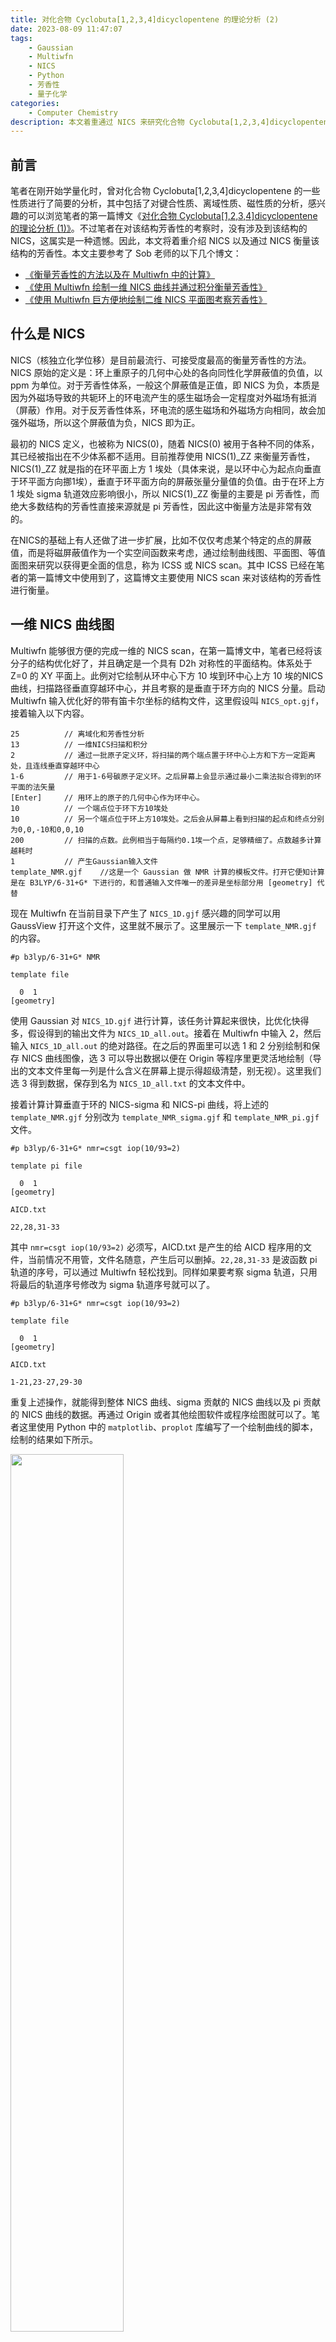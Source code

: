 ```yaml
---
title: 对化合物 Cyclobuta[1,2,3,4]dicyclopentene 的理论分析 (2)
date: 2023-08-09 11:47:07
tags:
	- Gaussian
	- Multiwfn
	- NICS
	- Python
	- 芳香性
	- 量子化学
categories: 
	- Computer Chemistry
description: 本文着重通过 NICS 来研究化合物 Cyclobuta[1,2,3,4]dicyclopentene 的芳香性，是笔者第一篇博文的补充
---
```


## 前言

笔者在刚开始学量化时，曾对化合物 Cyclobuta[1,2,3,4]dicyclopentene 的一些性质进行了简要的分析，其中包括了对键合性质、离域性质、磁性质的分析，感兴趣的可以浏览笔者的第一篇博文《[对化合物 Cyclobuta[1,2,3,4]dicyclopentene 的理论分析 (1)》](https://ikuns.icu/001)。不过笔者在对该结构芳香性的考察时，没有涉及到该结构的 NICS，这属实是一种遗憾。因此，本文将着重介绍 NICS 以及通过 NICS 衡量该结构的芳香性。本文主要参考了 Sob 老师的以下几个博文：

- [《衡量芳香性的方法以及在 Multiwfn 中的计算》](http://sobereva.com/176)
- [《使用 Multiwfn 绘制一维 NICS 曲线并通过积分衡量芳香性》](http://sobereva.com/681)
- [《使用 Multiwfn 巨方便地绘制二维 NICS 平面图考察芳香性》](http://sobereva.com/682)

## 什么是 NICS

NICS（核独立化学位移）是目前最流行、可接受度最高的衡量芳香性的方法。NICS 原始的定义是：环上重原子的几何中心处的各向同性化学屏蔽值的负值，以 ppm 为单位。对于芳香性体系，一般这个屏蔽值是正值，即 NICS 为负，本质是因为外磁场导致的共轭环上的环电流产生的感生磁场会一定程度对外磁场有抵消（屏蔽）作用。对于反芳香性体系，环电流的感生磁场和外磁场方向相同，故会加强外磁场，所以这个屏蔽值为负，NICS 即为正。

最初的 NICS 定义，也被称为 NICS(0)，随着 NICS(0) 被用于各种不同的体系，其已经被指出在不少体系都不适用。目前推荐使用 NICS(1)_ZZ 来衡量芳香性，NICS(1)_ZZ 就是指的在环平面上方 1 埃处（具体来说，是以环中心为起点向垂直于环平面方向挪1埃），垂直于环平面方向的屏蔽张量分量值的负值。由于在环上方 1 埃处 sigma 轨道效应影响很小，所以 NICS(1)_ZZ 衡量的主要是 pi 芳香性，而绝大多数结构的芳香性直接来源就是 pi 芳香性，因此这中衡量方法是非常有效的。

在NICS的基础上有人还做了进一步扩展，比如不仅仅考虑某个特定的点的屏蔽值，而是将磁屏蔽值作为一个实空间函数来考虑，通过绘制曲线图、平面图、等值面图来研究以获得更全面的信息，称为 ICSS 或 NICS scan。其中 ICSS 已经在笔者的第一篇博文中使用到了，这篇博文主要使用 NICS scan 来对该结构的芳香性进行衡量。

## 一维 NICS 曲线图

Multiwfn 能够很方便的完成一维的 NICS scan，在第一篇博文中，笔者已经将该分子的结构优化好了，并且确定是一个具有 D2h 对称性的平面结构。体系处于 Z=0 的 XY 平面上。此例对它绘制从环中心下方 10 埃到环中心上方 10 埃的NICS曲线，扫描路径垂直穿越环中心，并且考察的是垂直于环方向的 NICS 分量。启动 Multiwfn 输入优化好的带有笛卡尔坐标的结构文件，这里假设叫 `NICS_opt.gjf`，接着输入以下内容。

```basic
25   		// 离域化和芳香性分析
13   		// 一维NICS扫描和积分
2    		// 通过一批原子定义环，将扫描的两个端点置于环中心上方和下方一定距离处，且连线垂直穿越环中心
1-6   		// 用于1-6号碳原子定义环。之后屏幕上会显示通过最小二乘法拟合得到的环平面的法矢量
[Enter]  	// 用环上的原子的几何中心作为环中心。
10   		// 一个端点位于环下方10埃处
10   		// 另一个端点位于环上方10埃处。之后会从屏幕上看到扫描的起点和终点分别为0,0,-10和0,0,10
200   		// 扫描的点数。此例相当于每隔约0.1埃一个点，足够精细了。点数越多计算越耗时
1   		// 产生Gaussian输入文件
template_NMR.gjf 	//这是一个 Gaussian 做 NMR 计算的模板文件。打开它便知计算是在 B3LYP/6-31+G* 下进行的，和普通输入文件唯一的差异是坐标部分用 [geometry] 代替
```

现在 Multiwfn 在当前目录下产生了 `NICS_1D.gjf` 感兴趣的同学可以用 GaussView 打开这个文件，这里就不展示了。这里展示一下 `template_NMR.gjf` 的内容。

```gjf
#p b3lyp/6-31+G* NMR

template file

  0  1
[geometry]
```

使用 Gaussian 对 `NICS_1D.gjf` 进行计算，该任务计算起来很快，比优化快得多，假设得到的输出文件为 `NICS_1D_all.out`。接着在 Multiwfn 中输入 2，然后输入 `NICS_1D_all.out` 的绝对路径。在之后的界面里可以选 1 和 2 分别绘制和保存 NICS 曲线图像，选 3 可以导出数据以便在 Origin 等程序里更灵活地绘制（导出的文本文件里每一列是什么含义在屏幕上提示得超级清楚，别无视）。这里我们选 3 得到数据，保存到名为 `NICS_1D_all.txt` 的文本文件中。

接着计算计算垂直于环的 NICS-sigma 和 NICS-pi 曲线，将上述的 `template_NMR.gjf` 分别改为 `template_NMR_sigma.gjf` 和 `template_NMR_pi.gjf` 文件。

```gjf
#p b3lyp/6-31+G* nmr=csgt iop(10/93=2)

template pi file

  0  1
[geometry]

AICD.txt

22,28,31-33
```

其中 `nmr=csgt iop(10/93=2)` 必须写，AICD.txt 是产生的给 AICD 程序用的文件，当前情况不用管，文件名随意，产生后可以删掉。`22,28,31-33` 是波函数 pi 轨道的序号，可以通过 Multiwfn 轻松找到。同样如果要考察 sigma 轨道，只用将最后的轨道序号修改为 sigma 轨道序号就可以了。

```gjf
#p b3lyp/6-31+G* nmr=csgt iop(10/93=2)

template file

  0  1
[geometry]

AICD.txt

1-21,23-27,29-30
```

重复上述操作，就能得到整体 NICS 曲线、sigma 贡献的 NICS 曲线以及 pi 贡献的 NICS 曲线的数据。再通过 Origin 或者其他绘图软件或程序绘图就可以了。笔者这里使用 Python 中的 `matplotlib`、`proplot` 库编写了一个绘制曲线的脚本，绘制的结果如下所示。

<img src="1.png" width="60%">

如图所示，X=0 的位置是环中心位置，在这个位置整体的 NICS 非常正，如果只考虑整体的 NICS 很容易将其归为反芳香性体系。但是将其分解为 sigma 贡献的和 pi 贡献的之后，可以发现 pi 贡献的 NICS 曲线都是负的，并且在离平面上下 1 埃的地方 NICS 最负。也就是说分子上方和下方大约 1 埃处对垂直于环平面方向的磁场的屏蔽最强。

## 二维 NICS 平面图

上一节介绍了如何使用 Multiwfn 计算并生成 NICS 曲线图，本节介绍如何使用 Multiwfn 计算并生成 NICS 平面填色图。计算的流程和绘制 NICS 曲线图的流程相差不大，启动 Multiwfn 后输入 `NICS_opt.gjf`，接着输入以下内容。

```basic
25   		// 离域性与芳香性分析
14   		// 绘制NICS二维平面图
1   		// 填色图
[Enter]  	// 用默认的格点数，即两个方向都是100个点，因此要计算100*100=10000个Bq
0   		// 设置延展距离
1  			// 1 Bohr。
1   		// XY平面
1a   		// Z=1埃
1   		// 产生Gaussian的NICS二维扫描的输入文件
template_NMR.gjf   //这是Gaussian做NMR计算的模板文件，里面原子坐标部分用[geometry]代替，会被自动替换
```

这里的 `template_NMR.gjf` 和上一节的提到的是一样的。同样，Multiwfn 会在当前文件夹下输出一个名为 `NICS_2D.gjf` 文件，直接用 Gaussian 计算这个文件。假设得到的输出文件名为 `NICS_2D.out`，然后在 Multiwfn 界面里输入 2 选择载入 Gaussian 输出文件，然后输入其绝对路径。接着程序问你要获得哪种 NICS，可以选各项同性值、各向异性值、平行于笛卡尔 X 或 Y 或 Z 方向的分量值、顺着特定矢量的分量值。这里选择 5，即平行于 Z 方向的值。由于当前体系平行于 XY 平面，因此这么选得到的对应于一般意义的 NICS_ZZ。

关闭图像，输入以下命令修改作图效果：

```basic
4   		//显示原子标签
1  			//红色
8    		//显示化学键
14  		//棕色
17   		//设置显示标签的距离阈值
5   		//距离作图平面5 Bohr以内的原子标签才显示出来
y   		//更远的原子用细体字显示标签
1   		//修改色彩刻度范围
-45,45
-8   		//坐标轴改为以埃为单位
-2   		//修改坐标轴刻度
2,2,10
2   		//显示出等值线
3   		//修改等值线设置
8   		//按等差数列生成等值线数值
-50,5,21  	//起始值，步长，步数
y  			//替换原有的等值线数值。之后等值线数值为-50,-45,-40...略...40,45,50
1   		//保存并返回
-1  		//重新作图
```

得到的图像如下图所示，此图颜色越深说明 NICS_ZZ 越负，即对垂直于体系平面方向的磁场屏蔽效应越强。此图中两个五元环的颜色比中间四元环的颜色要深体现出五元环确实是存在芳香性的。

<img src="2.png" width="60%">

## 绘制曲线的 Python 脚本

Python 版本为 3.9、`matplotlib` 版本为 3.4.3、`proplot` 版本为 0.9.5、`pandas` 版本随意。

```python
import pandas as pd
import proplot as pplt
import matplotlib.pyplot as plt

from proplot import rc

# 读取 Multiwfn 生成的 NICS-1D-all、sigma、pi 的数据
nics_pi = pd.read_csv("NICS_1D_pi.txt", delimiter="\s+")
nics_sigma = pd.read_csv("NICS_1D_sigma.txt", delimiter="\s+")
nics_all = pd.read_csv("NICS_1D_all.txt", delimiter="\s+")

# 设置绘图的默认参数，如字体、字号等
rc['font.family'] = "Arial"
rc['tick.width'] = 1.3
rc['meta.width'] = 1.3
rc['font.size'] = 9.5
rc['label.size'] = 12.5
rc['label.weight'] = 'bold'
rc['tick.labelweight'] = 'bold'
rc['ytick.major.size'] = 4.6
rc['ytick.minor.size'] = 2.5
rc['xtick.major.size'] = 4.6
rc['xtick.minor.size'] = 2.5

# 创建实例
fig, ax = pplt.subplots(figsize=(5.4 * 0.9, 4 * 0.9), dpi=300)

colors = ['off yellow', 'cherry red', 'true blue']

# 绘制整体贡献的 NICS 曲线
ax.plot(nics_all.iloc[:, -2], nics_all.iloc[:, -1], label='total', linewidth=1.2, color=colors[0])
# 绘制 sigma 体系贡献的 NICS 曲线
ax.plot(nics_sigma.iloc[:, -2], nics_sigma.iloc[:, -1], label='sigma', linewidth=1.2, color=colors[1])
# 绘制 pi 体系贡献的 NICS 曲线
ax.plot(nics_pi.iloc[:, -2], nics_pi.iloc[:, -1], label='pi', linewidth=1.2, color=colors[2])

# 在 y=0 处绘制一条虚线
axhline = ax.axhline(y=0, color='black', linewidth=1.2)
# 设置为最底层
axhline.set_zorder(0)

# 设置图例
ax.legend(loc='best', ncols=1, fontweight='bold', fontsize='12.5', frame=False, bbox_to_anchor=(0.95, 0.96))

# 格式化图像
fig.format(
    grid=False, ylabel='Shielding (in ppm)', xlabel='Position (in Å)',
    xlim=(-10, 10), xminorlocator=1, xlocator=2, ylim=(-30, 40), yminorlocator=5, ylocator=10
)

# 保存图像
fig.savefig("NICS.png", dpi=400, bbox_inches="tight")
```